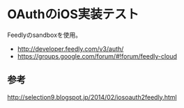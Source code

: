 # OAuthのiOS実装テスト

Feedlyのsandboxを使用。

- http://developer.feedly.com/v3/auth/
- https://groups.google.com/forum/#!forum/feedly-cloud

## 参考

http://selection9.blogspot.jp/2014/02/iosoauth2feedly.html
